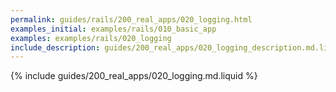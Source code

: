 ```yaml
---
permalink: guides/rails/200_real_apps/020_logging.html
examples_initial: examples/rails/010_basic_app
examples: examples/rails/020_logging
include_description: guides/200_real_apps/020_logging_description.md.liquid
---
```


{% include guides/200_real_apps/020_logging.md.liquid %}
